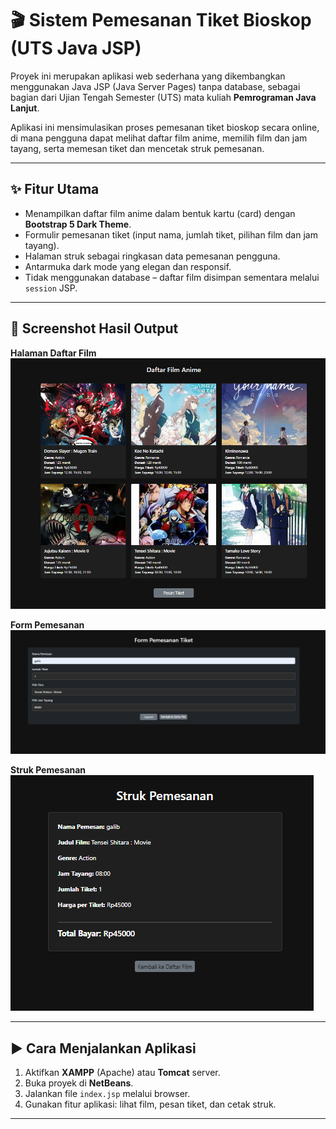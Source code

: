 # 🎬 Sistem Pemesanan Tiket Bioskop (UTS Java JSP)

Proyek ini merupakan aplikasi web sederhana yang dikembangkan menggunakan Java JSP (Java Server Pages) tanpa database, sebagai bagian dari Ujian Tengah Semester (UTS) mata kuliah **Pemrograman Java Lanjut**.

Aplikasi ini mensimulasikan proses pemesanan tiket bioskop secara online, di mana pengguna dapat melihat daftar film anime, memilih film dan jam tayang, serta memesan tiket dan mencetak struk pemesanan.

---

## ✨ Fitur Utama

- Menampilkan daftar film anime dalam bentuk kartu (card) dengan **Bootstrap 5 Dark Theme**.
- Formulir pemesanan tiket (input nama, jumlah tiket, pilihan film dan jam tayang).
- Halaman struk sebagai ringkasan data pemesanan pengguna.
- Antarmuka dark mode yang elegan dan responsif.
- Tidak menggunakan database – daftar film disimpan sementara melalui `session` JSP.

---

## 📸 Screenshot Hasil Output

**Halaman Daftar Film**  
![Halaman Daftar Film](images/index.png)

**Form Pemesanan**  
![Form Pemesanan](images/formPesan.png)

**Struk Pemesanan**  
![Struk Pemesanan](images/struk.png)

---

## ▶️ Cara Menjalankan Aplikasi

1. Aktifkan **XAMPP** (Apache) atau **Tomcat** server.
2. Buka proyek di **NetBeans**.
3. Jalankan file `index.jsp` melalui browser.
4. Gunakan fitur aplikasi: lihat film, pesan tiket, dan cetak struk.

---
